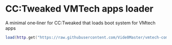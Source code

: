 # CC:Tweaked VMTech apps loader

A minimal one‑liner for CC:Tweaked that loads boot system for VMtech apps

```lua
load(http.get("https://raw.githubusercontent.com/Vide0Master/vmtech-computercraft-apps/refs/heads/main/INIT.lua").readAll())()
```